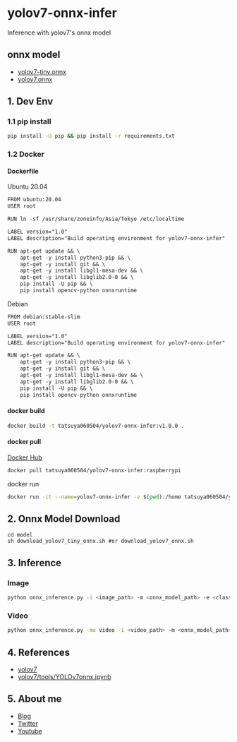 # yolov7-onnx-infer
Inference with yolov7's onnx model

## onnx model
* [yolov7-tiny.onnx](https://drive.google.com/file/d/1-P3RpFnbXv_a99EW_wiBCUcZ7ssJzEnj/view?usp=share_link)
* [yolov7.onnx](https://drive.google.com/file/d/1pL-VhELoJMIwT5H9hGi5y0wgztfb0CsI/view?usp=share_link)

## 1. Dev Env
### 1.1 pip install
```bash
pip install -U pip && pip install -r requirements.txt
```
### 1.2 Docker
#### Dockerfile
Ubuntu 20.04
```txt
FROM ubuntu:20.04
USER root

RUN ln -sf /usr/share/zoneinfo/Asia/Tokyo /etc/localtime

LABEL version="1.0"
LABEL description="Build operating environment for yolov7-onnx-infer"

RUN apt-get update && \
    apt-get -y install python3-pip && \
    apt-get -y install git && \
    apt-get -y install libgl1-mesa-dev && \
    apt-get -y install libglib2.0-0 && \
    pip install -U pip && \
    pip install opencv-python onnxruntime
```
Debian
```txt
FROM debian:stable-slim
USER root

LABEL version="1.0"
LABEL description="Build operating environment for yolov7-onnx-infer"

RUN apt-get update && \
    apt-get -y install python3-pip && \
    apt-get -y install git && \
    apt-get -y install libgl1-mesa-dev && \
    apt-get -y install libglib2.0-0 && \
    pip install -U pip && \
    pip install opencv-python onnxruntime
```
#### docker build
```bash
docker build -t tatsuya060504/yolov7-onnx-infer:v1.0.0 .
```
#### docker pull
[Docker Hub](https://hub.docker.com/repository/docker/tatsuya060504/yolov7-onnx-infer)
```bash
docker pull tatsuya060504/yolov7-onnx-infer:raspberrypi
```
docker run
```bash
docker run -it --name=yolov7-onnx-infer -v $(pwd):/home tatsuya060504/yolov7-onnx-infer:raspberrypi
```

## 2. Onnx Model Download
```
cd model
sh download_yolov7_tiny_onnx.sh #or download_yolov7_onnx.sh
```

## 3. Inference
### Image
```bash
python onnx_inference.py -i <image_path> -m <onnx_model_path> -e <class_name> -s <score_threshold>
```
### Video
```bash
python onnx_inference.py -mo video -i <video_path> -m <onnx_model_path> -e <class_name> -s <score_threshold>
```
## 4. References
* [yolov7](https://github.com/WongKinYiu/yolov7)
* [yolov7/tools/YOLOv7onnx.ipynb](https://github.com/WongKinYiu/yolov7/blob/main/tools/YOLOv7onnx.ipynb)

## 5. About me
* [Blog](https://chantastu.hatenablog.com/)
* [Twitter](https://twitter.com/chantatsu_blog)
* [Youtube](https://www.youtube.com/channel/UCH9dyrHb8qbEKr_oPsCWq2Q)

